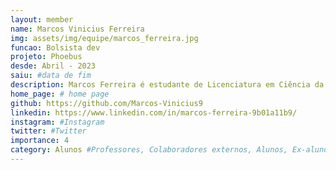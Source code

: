 ```yaml
---
layout: member
name: Marcos Vinicius Ferreira
img: assets/img/equipe/marcos_ferreira.jpg
funcao: Bolsista dev
projeto: Phoebus 
desde: Abril - 2023
saiu: #data de fim
description: Marcos Ferreira é estudante de Licenciatura em Ciência da Computação (LCC) na Universidade Federal da Paraíba(UFPB), atualmente faz parte do grupo AYTY atuando como desenvolvedor.
home_page: # home page
github: https://github.com/Marcos-Vinicius9
linkedin: https://www.linkedin.com/in/marcos-ferreira-9b01a11b9/
instagram: #Instagram
twitter: #Twitter
importance: 4
category: Alunos #Professores, Colaboradores externos, Alunos, Ex-alunos
---
```

